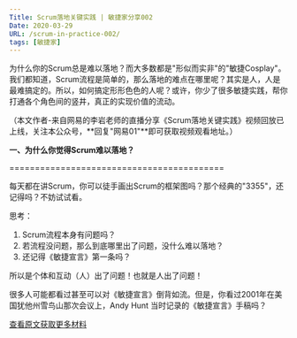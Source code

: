 ```yaml
---
Title: Scrum落地关键实践 | 敏捷家分享002
Date: 2020-03-29
URL: /scrum-in-practice-002/
tags: [敏捷家]
---
```


为什么你的Scrum总是难以落地？而大多数都是"形似而实非"的"敏捷Cosplay"。我们都知道，Scrum流程是简单的，那么落地的难点在哪里呢？其实是人，人是最难搞定的。所以，如何搞定形形色色的人呢？或许，你少了很多敏捷实践，帮你打通各个角色间的竖井，真正的实现价值的流动。

（本文作者-来自网易的李岩老师的直播分享《Scrum落地关键实践》视频回放已上线，关注本公众号，**回复"网易01"**即可获取视频观看地址。）

**一、为什么你觉得Scrum难以落地？**

==========================================

每天都在讲Scrum，你可以徒手画出Scrum的框架图吗？那个经典的"3355"，还记得吗？不妨试试看。

思考：

1. Scrum流程本身有问题吗？
2. 若流程没问题，那么到底哪里出了问题，没什么难以落地？
3. 还记得《敏捷宣言》第一条吗？

所以是个体和互动（人）出了问题！也就是人出了问题！

很多人可能都看过甚至可以对《敏捷宣言》倒背如流。但是，你看过2001年在美国犹他州雪鸟山那次会议上，Andy Hunt 当时记录的《敏捷宣言》手稿吗？

[查看原文获取更多材料](https://mp.weixin.qq.com/s/rcSvDohy2pkIHfDbz6AySQ)

